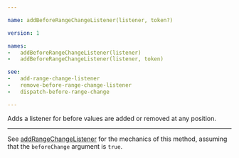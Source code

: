 ```yaml
---

name: addBeforeRangeChangeListener(listener, token?)

version: 1

names:
-   addBeforeRangeChangeListener(listener)
-   addBeforeRangeChangeListener(listener, token)

see:
-   add-range-change-listener
-   remove-before-range-change-listener
-   dispatch-before-range-change

---
```


Adds a listener for before values are added or removed at any position.

---

See [addRangeChangeListener](add-range-change-listener) for the mechanics of
this method, assuming that the `beforeChange` argument is `true`.

